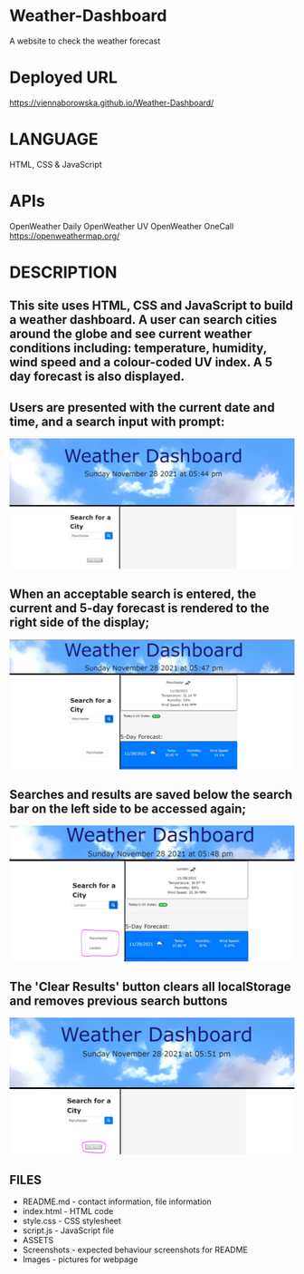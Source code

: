 # Weather-Dashboard
A website to check the weather forecast 

# Deployed URL
https://viennaborowska.github.io/Weather-Dashboard/


# LANGUAGE
HTML, CSS & JavaScript

# APIs
OpenWeather Daily
OpenWeather UV
OpenWeather OneCall
https://openweathermap.org/


# DESCRIPTION
## This site uses HTML, CSS and JavaScript to build a weather dashboard. A user can search cities around the globe and see current weather conditions including: temperature, humidity, wind speed and a colour-coded UV index. A 5 day forecast is also displayed.

## Users are presented with the current date and time, and a search input with prompt:

<img src="Assets/Screenshots/SS1.JPG">  

## When an acceptable search is entered, the current and 5-day forecast is rendered to the right side of the display;

<img src="Assets/Screenshots/SS2.JPG">  

## Searches and results are saved below the search bar on the left side to be accessed again;

<img src="Assets/Screenshots/SS3.JPG">  

## The 'Clear Results' button clears all localStorage and removes previous search buttons

<img src="Assets/Screenshots/SS4.JPG">  





## FILES
* README.md - contact information, file information
* index.html - HTML code
* style.css - CSS stylesheet
* script.js - JavaScript file
* ASSETS
* Screenshots - expected behaviour screenshots for README
* Images - pictures for webpage

